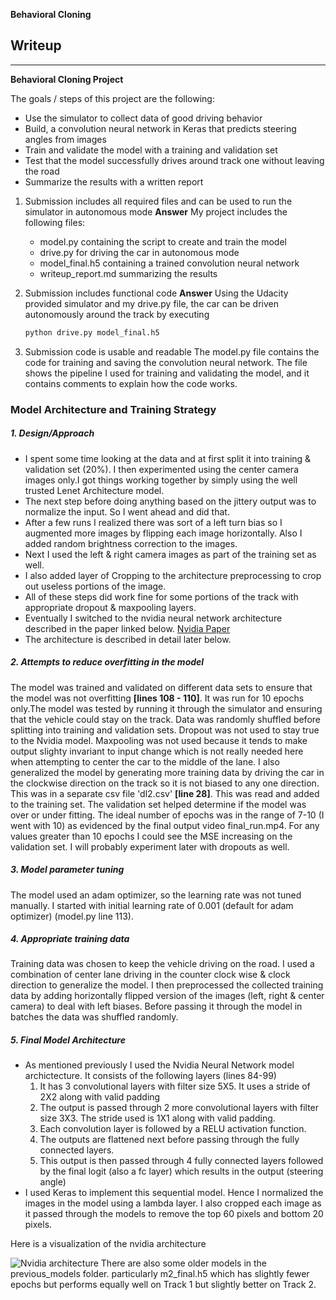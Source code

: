 **Behavioral Cloning** 

## Writeup

---

**Behavioral Cloning Project**

The goals / steps of this project are the following:
* Use the simulator to collect data of good driving behavior
* Build, a convolution neural network in Keras that predicts steering angles from images
* Train and validate the model with a training and validation set
* Test that the model successfully drives around track one without leaving the road
* Summarize the results with a written report

1. Submission includes all required files and can be used to run the simulator in autonomous mode
**Answer** My project includes the following files:
    * model.py containing the script to create and train the model
    * drive.py for driving the car in autonomous mode
    * model_final.h5 containing a trained convolution neural network 
    * writeup_report.md summarizing the results
    
2. Submission includes functional code
**Answer** Using the Udacity provided simulator and my drive.py file, the car can be driven autonomously around the track by executing 
    ```sh
    python drive.py model_final.h5
3. Submission code is usable and readable
The model.py file contains the code for training and saving the convolution neural network. The file shows the pipeline I used for training and validating the model, and it contains comments to explain how the code works.

### Model Architecture and Training Strategy
##### 1. Design/Approach
* I spent some time looking at the data and at first split it into training & validation set (20%). I then experimented using the center camera images only.I got things working together by simply using the well trusted Lenet Architecture model. 
* The next step before doing anything based on the jittery output was to normalize the input. So I went ahead and did that.
* After a few runs I realized there was sort of a left turn bias so I augmented more images by flipping each image horizontally. Also I added random brightness correction to the images.
* Next I used the left & right camera images as part of the training set as well.
* I also added layer of Cropping to the architecture preprocessing to crop out useless portions of the image.
* All of these steps did work fine for some portions of the track with appropriate dropout & maxpooling layers.
* Eventually I switched to the nvidia neural network architecture described in the paper linked below. [Nvidia Paper](http://images.nvidia.com/content/tegra/automotive/images/2016/solutions/pdf/end-to-end-dl-using-px.pdf)
* The architecture is described in detail later below.
##### 2. Attempts to reduce overfitting in the model
The model was trained and validated on different data sets to ensure that the model was not overfitting **[lines 108 - 110]**. It was run for 10 epochs only.The model was tested by running it through the simulator and ensuring that the vehicle could stay on the track. Data was randomly shuffled before splitting into training and validation sets. 
Dropout was not used to stay true to the Nvidia model.
Maxpooling was not used because it tends to make output slighty invariant to input change which is not really needed here when attempting to center the car to the middle of the lane.
I also generalized the model by generating more training data by driving the car in the clockwise direction on the track so it is not biased to any one direction.
This was in a separate csv file 'dl2.csv' **[line 28]**. This was read and added to the training set.
The validation set helped determine if the model was over or under fitting. The ideal number of epochs was in the range of 7-10 (I went with 10) as evidenced by the final output video final_run.mp4. For any values greater than 10 epochs I could see the MSE increasing on the validation set.
I will probably experiment later with dropouts as well.
##### 3. Model parameter tuning
The model used an adam optimizer, so the learning rate was not tuned manually. I started with initial learning rate of 0.001 (default for adam optimizer) (model.py line 113).
##### 4. Appropriate training data
Training data was chosen to keep the vehicle driving on the road. I used a combination of center lane driving in the counter clock wise & clock direction to generalize the model. I then preprocessed the collected training data by adding horizontally flipped version of the images (left, right & center camera) to deal with left biases. Before passing it through the model in batches the data was shuffled randomly.
##### 5. Final Model Architecture
* As mentioned previously I used the Nvidia Neural Network model archictecture. It consists of the following layers (lines 84-99)
    1. It has 3 convolutional layers with filter size 5X5. It uses a stride of 2X2 along with valid padding
    2. The output is passed through 2 more convolutional layers with filter size 3X3. The stride used is 1X1 along with valid padding.
    3. Each convolution layer is followed by a RELU activation function.
    4. The outputs are flattened next before passing through the fully connected layers.
    5. This output is then passed through 4 fully connected layers followed by the final logit (also a fc layer) which results in the output (steering angle)
* I used Keras to implement this sequential model. Hence I normalized the images in the model using a lambda layer. I also cropped each image as it passed through the models to remove the top 60 pixels and bottom 20 pixels.

Here is a visualization of the nvidia architecture

![Nvidia architecture](https://devblogs.nvidia.com/parallelforall/wp-content/uploads/2016/08/cnn-architecture-624x890.png)
There are also some older models in the previous_models folder. particularly m2_final.h5 which has slightly fewer epochs but performs equally well on Track 1 but slightly better on Track 2.
